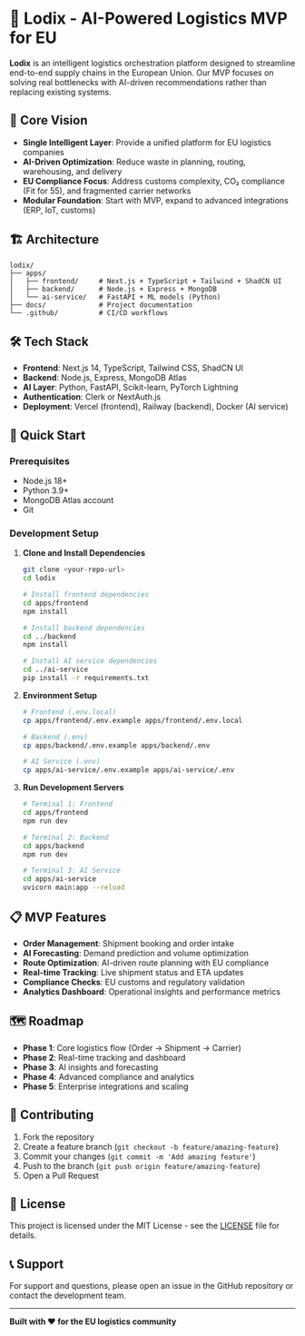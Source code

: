 # 🚀 Lodix - AI-Powered Logistics MVP for EU

**Lodix** is an intelligent logistics orchestration platform designed to streamline end-to-end supply chains in the European Union. Our MVP focuses on solving real bottlenecks with AI-driven recommendations rather than replacing existing systems.

## 🎯 Core Vision

- **Single Intelligent Layer**: Provide a unified platform for EU logistics companies
- **AI-Driven Optimization**: Reduce waste in planning, routing, warehousing, and delivery
- **EU Compliance Focus**: Address customs complexity, CO₂ compliance (Fit for 55), and fragmented carrier networks
- **Modular Foundation**: Start with MVP, expand to advanced integrations (ERP, IoT, customs)

## 🏗️ Architecture

```
lodix/
├── apps/
│   ├── frontend/     # Next.js + TypeScript + Tailwind + ShadCN UI
│   ├── backend/      # Node.js + Express + MongoDB
│   └── ai-service/   # FastAPI + ML models (Python)
├── docs/             # Project documentation
└── .github/          # CI/CD workflows
```

## 🛠️ Tech Stack

- **Frontend**: Next.js 14, TypeScript, Tailwind CSS, ShadCN UI
- **Backend**: Node.js, Express, MongoDB Atlas
- **AI Layer**: Python, FastAPI, Scikit-learn, PyTorch Lightning
- **Authentication**: Clerk or NextAuth.js
- **Deployment**: Vercel (frontend), Railway (backend), Docker (AI service)

## 🚀 Quick Start

### Prerequisites
- Node.js 18+
- Python 3.9+
- MongoDB Atlas account
- Git

### Development Setup

1. **Clone and Install Dependencies**
   ```bash
   git clone <your-repo-url>
   cd lodix
   
   # Install frontend dependencies
   cd apps/frontend
   npm install
   
   # Install backend dependencies
   cd ../backend
   npm install
   
   # Install AI service dependencies
   cd ../ai-service
   pip install -r requirements.txt
   ```

2. **Environment Setup**
   ```bash
   # Frontend (.env.local)
   cp apps/frontend/.env.example apps/frontend/.env.local
   
   # Backend (.env)
   cp apps/backend/.env.example apps/backend/.env
   
   # AI Service (.env)
   cp apps/ai-service/.env.example apps/ai-service/.env
   ```

3. **Run Development Servers**
   ```bash
   # Terminal 1: Frontend
   cd apps/frontend
   npm run dev
   
   # Terminal 2: Backend
   cd apps/backend
   npm run dev
   
   # Terminal 3: AI Service
   cd apps/ai-service
   uvicorn main:app --reload
   ```

## 📋 MVP Features

- **Order Management**: Shipment booking and order intake
- **AI Forecasting**: Demand prediction and volume optimization
- **Route Optimization**: AI-driven route planning with EU compliance
- **Real-time Tracking**: Live shipment status and ETA updates
- **Compliance Checks**: EU customs and regulatory validation
- **Analytics Dashboard**: Operational insights and performance metrics

## 🗺️ Roadmap

- **Phase 1**: Core logistics flow (Order → Shipment → Carrier)
- **Phase 2**: Real-time tracking and dashboard
- **Phase 3**: AI insights and forecasting
- **Phase 4**: Advanced compliance and analytics
- **Phase 5**: Enterprise integrations and scaling

## 🤝 Contributing

1. Fork the repository
2. Create a feature branch (`git checkout -b feature/amazing-feature`)
3. Commit your changes (`git commit -m 'Add amazing feature'`)
4. Push to the branch (`git push origin feature/amazing-feature`)
5. Open a Pull Request

## 📄 License

This project is licensed under the MIT License - see the [LICENSE](LICENSE) file for details.

## 📞 Support

For support and questions, please open an issue in the GitHub repository or contact the development team.

---

**Built with ❤️ for the EU logistics community**
